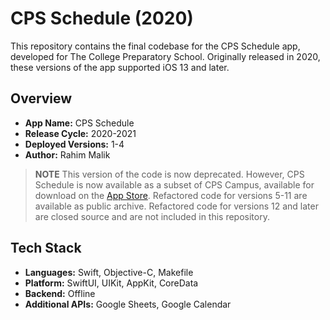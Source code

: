 # CPS Schedule (2020)

This repository contains the final codebase for the CPS Schedule app, developed for The College Preparatory School. Originally released in 2020, these versions of the app supported iOS 13 and later.

## Overview

- **App Name:** CPS Schedule
- **Release Cycle:** 2020-2021
- **Deployed Versions:** 1-4
- **Author:** Rahim Malik

> **NOTE** This version of the code is now deprecated. However, CPS Schedule is now available as a subset of CPS Campus, available for download on the [App Store](https://apps.apple.com/us/app/cps-campus/id1526211585). Refactored code for versions 5-11 are available as public archive. Refactored code for versions 12 and later are closed source and are not included in this repository.

## Tech Stack

- **Languages:** Swift, Objective-C, Makefile
- **Platform:** SwiftUI, UIKit, AppKit, CoreData
- **Backend:** Offline
- **Additional APIs:** Google Sheets, Google Calendar
